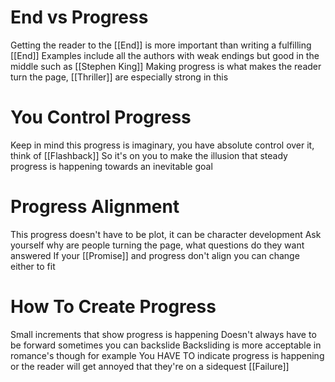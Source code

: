 # End vs Progress
Getting the reader to the [[End]] is more important than writing a fulfilling [[End]]
Examples include all the authors with weak endings but good in the middle such as [[Stephen King]]
Making progress is what makes the reader turn the page, [[Thriller]] are especially strong in this

# You Control Progress
Keep in mind this progress is imaginary, you have absolute control over it, think of [[Flashback]]
So it's on you to make the illusion that steady progress is happening towards an inevitable goal

# Progress Alignment
This progress doesn't have to be plot, it can be character development
Ask yourself why are people turning the page, what questions do they want answered
If your [[Promise]] and progress don't align you can change either to fit

# How To Create Progress
Small increments that show progress is happening
Doesn't always have to be forward sometimes you can backslide
Backsliding is more acceptable in romance's though for example
You HAVE TO indicate progress is happening or the reader will get annoyed that they're on a sidequest
[[Failure]]